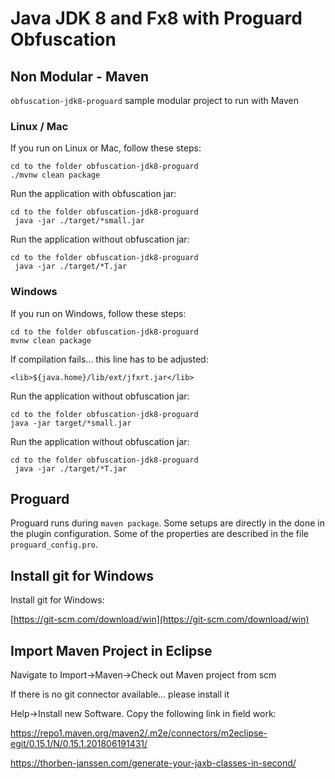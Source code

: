 # Java JDK 8 and Fx8 with Proguard Obfuscation


## Non Modular - Maven

`obfuscation-jdk8-proguard` sample modular project to run with Maven

### Linux / Mac

If you run on Linux or Mac, follow these steps:

    cd to the folder obfuscation-jdk8-proguard
    ./mvnw clean package

Run the application with obfuscation jar:

    cd to the folder obfuscation-jdk8-proguard
     java -jar ./target/*small.jar

Run the application without obfuscation jar:

    cd to the folder obfuscation-jdk8-proguard
     java -jar ./target/*T.jar

### Windows

If you run on Windows, follow these steps:

    cd to the folder obfuscation-jdk8-proguard
    mvnw clean package

If compilation fails... this line has to be adjusted:
```
<lib>${java.home}/lib/ext/jfxrt.jar</lib>
```

Run the application without obfuscation jar:

    cd to the folder obfuscation-jdk8-proguard
    java -jar target/*small.jar

Run the application without obfuscation jar:

    cd to the folder obfuscation-jdk8-proguard
     java -jar ./target/*T.jar

## Proguard

Proguard runs during `maven package`. Some setups are directly in the
done in the plugin configuration. Some of the properties are
described in the file `proguard_config.pro`.


## Install git for Windows

Install git for Windows:

[https://git-scm.com/download/win](https://git-scm.com/download/win)


## Import Maven Project in Eclipse

Navigate to Import->Maven->Check out Maven project from scm

If there is no git connector available... please install it

Help->Install new Software. Copy the following link in field work:

https://repo1.maven.org/maven2/.m2e/connectors/m2eclipse-egit/0.15.1/N/0.15.1.201806191431/






https://thorben-janssen.com/generate-your-jaxb-classes-in-second/

